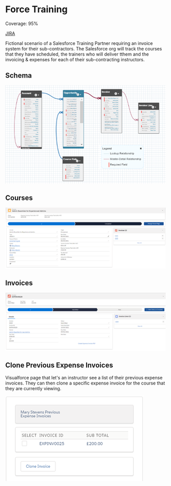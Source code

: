 # Force Training

Coverage: 95%

[JIRA](https://towen.atlassian.net/jira/software/c/projects/FT/boards)

Fictional scenario of a Salesforce Training Partner requiring an invoice system for their sub-contractors. The Salesforce org will track the courses that they have scheduled, the trainers who will deliver tthem and the invoicing & expenses for each of their sub-contracting instructors.

## Schema

![Schema.png](docs/Schema.png)

## Courses

![ExampleCourse.png](docs/ExampleCourse.png)

## Invoices

![ExampleInvoice.png](docs/ExampleInvoice.png)

## Clone Previous Expense Invoices

Visualforce page that let's an instructor see a list of their previous expense invoices. They can then clone a specific expense invoice for the course that they are currently viewing.

![CloneExpense.png](docs/CloneExpense.png)
